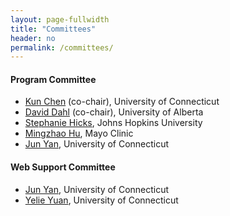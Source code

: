 ```yaml
---
layout: page-fullwidth
title: "Committees"
header: no
permalink: /committees/
---
```


#### Program Committee
+ [Kun Chen](https://kun-chen.uconn.edu) (co-chair), University of Connecticut
+ [David Dahl](https://dahl.byu.edu/) (co-chair), University of Alberta
+ [Stephanie Hicks](https://publichealth.jhu.edu/faculty/3639/stephanie-c-hicks), Johns Hopkins University
+ [Mingzhao Hu](https://www.linkedin.com/in/mingzhaohu/), Mayo Clinic
+ [Jun Yan](https://stistics.uconn.edu/person/jun-yan/), University of Connecticut 


#### Web Support Committee
+ [Jun Yan](https://statistics.uconn.edu/person/jun-yan/), University of Connecticut
+ [Yelie Yuan](https://yelieyuan.com), University of Connecticut
